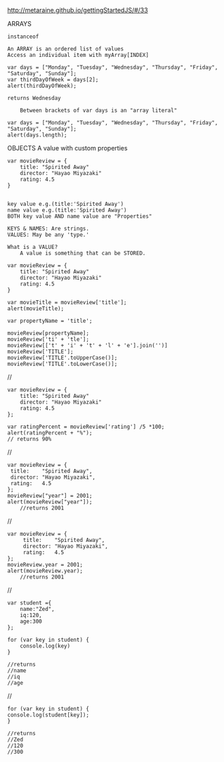 http://metaraine.github.io/gettingStartedJS/#/33

ARRAYS

	instanceof

	An ARRAY is an ordered list of values
	Access an individual item with myArray[INDEX]
	
	var days = ["Monday", "Tuesday", "Wednesday", "Thursday", "Friday", "Saturday", "Sunday"];
	var thirdDayOfWeek = days[2];
	alert(thirdDayOfWeek);

	returns Wednesday

		Between brackets of var days is an "array literal"

	var days = ["Monday", "Tuesday", "Wednesday", "Thursday", "Friday", "Saturday", "Sunday"];
	alert(days.length);



OBJECTS
	A value with custom properties

	var movieReview = {
		title: "Spirited Away"
		director: "Hayao Miyazaki"
		rating: 4.5
	}
	

	key value e.g.(title:'Spirited Away')
	name value e.g.(title:'Spirited Away')
	BOTH key value AND name value are "Properties"

	KEYS & NAMES: Are strings.
	VALUES: May be any 'type.'

	What is a VALUE?
		A value is something that can be STORED.

	var movieReview = {
		title: "Spirited Away"
		director: "Hayao Miyazaki"
		rating: 4.5
	}

	var movieTitle = movieReview['title'];
	alert(movieTitle);

	var propertyName = 'title';
	
	movieReview[propertyName];
	movieReview['ti' + 'tle'];
	movieReview[['t' + 'i' + 't' + 'l' + 'e'].join('')]
	movieReview['TITLE'];
	movieReview['TITLE'.toUpperCase()];
	movieReview['TITLE'.toLowerCase()];

//

	var movieReview = {
		title: "Spirited Away"
		director: "Hayao Miyazaki"
		rating: 4.5
	};

	var ratingPercent = movieReview['rating'] /5 *100;
	alert(ratingPercent + "%");
	// returns 90%

//

	var movieReview = {
     title:    "Spirited Away",
     director: "Hayao Miyazaki",
     rating:   4.5
	};
	movieReview["year"] = 2001;
	alert(movieReview["year"]);
		//returns 2001

//

	var movieReview = {
	     title:    "Spirited Away",
	     director: "Hayao Miyazaki",
	     rating:   4.5
	};
	movieReview.year = 2001;
	alert(movieReview.year);
		//returns 2001

//

	var student ={
		name:"Zed",
		iq:120,
		age:300
	};

	for (var key in student) {
		console.log(key)
	}

	//returns
	//name
	//iq
	//age

//

	for (var key in student) {
	console.log(student[key]);
	}
	
	//returns
	//Zed
	//120
	//300


